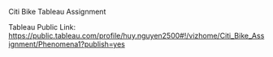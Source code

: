 Citi Bike Tableau Assignment

Tableau Public Link: https://public.tableau.com/profile/huy.nguyen2500#!/vizhome/Citi_Bike_Assignment/Phenomena1?publish=yes